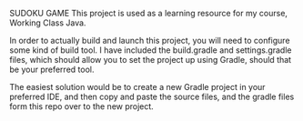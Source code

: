 SUDOKU GAME
This project is used as a learning resource for my course, Working Class Java.

In order to actually build and launch this project, you will need to configure some kind of build tool. I have included the build.gradle and settings.gradle files, which should allow you to set the project up using Gradle, should that be your preferred tool. 

The easiest solution would be to create a new Gradle project in your preferred IDE, and then copy and paste the source files, and the gradle files form this repo over to the new project.
